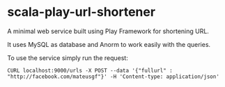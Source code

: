 # scala-play-url-shortener
A minimal web service built using Play Framework for shortening URL.

It uses MySQL as database and Anorm to work easily with the queries. 

To use the service simply run the request:

    CURL localhost:9000/urls -X POST --data '{"fullurl" : "http://facebook.com/mateusgf"}' -H 'Content-type: application/json'
